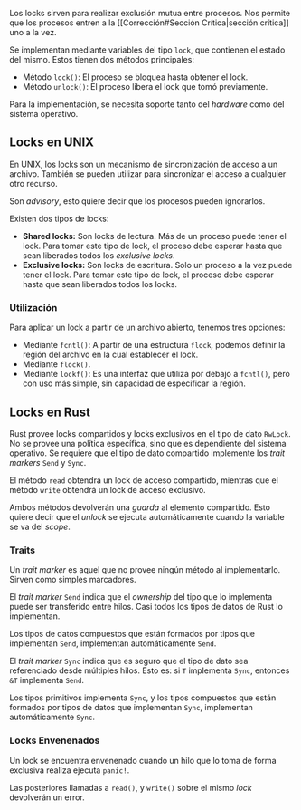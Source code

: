 Los locks sirven para realizar exclusión mutua entre procesos. Nos permite que los procesos entren a la [[Corrección#Sección Crítica|sección crítica]] uno a la vez.

Se implementan mediante variables del tipo `lock`, que contienen el estado del mismo. Estos tienen dos métodos principales:

- Método `lock()`: El proceso se bloquea hasta obtener el lock.
- Método `unlock()`: El proceso libera el lock que tomó previamente.

Para la implementación, se necesita soporte tanto del *hardware* como del sistema operativo.

## Locks en UNIX

En UNIX, los locks son un mecanismo de sincronización de acceso a un archivo. También se pueden utilizar para sincronizar el acceso a cualquier otro recurso.

Son *advisory*, esto quiere decir que los procesos pueden ignorarlos.

Existen dos tipos de locks:

- **Shared locks:** Son locks de lectura. Más de un proceso puede tener el lock. Para tomar este tipo de lock, el proceso debe esperar hasta que sean liberados todos los *exclusive locks*.
- **Exclusive locks:** Son locks de escritura. Solo un proceso a la vez puede tener el lock. Para tomar este tipo de lock, el proceso debe esperar hasta que sean liberados todos los locks.

### Utilización

Para aplicar un lock a partir de un archivo abierto, tenemos tres opciones:

- Mediante `fcntl()`: A partir de una estructura `flock`, podemos definir la región del archivo en la cual establecer el lock.
- Mediante `flock()`.
- Mediante `lockf()`: Es una interfaz que utiliza por debajo a `fcntl()`, pero con uso más simple, sin capacidad de especificar la región.

## Locks en Rust

Rust provee locks compartidos y locks exclusivos en el tipo de dato `RwLock`. No se provee una política específica, sino que es dependiente del sistema operativo. Se requiere que el tipo de dato compartido implemente los *trait markers* `Send` y `Sync`.

El método `read` obtendrá un lock de acceso compartido, mientras que el método `write` obtendrá un lock de acceso exclusivo.

Ambos métodos devolverán una *guarda* al elemento compartido. Esto quiere decir que el *unlock* se ejecuta automáticamente cuando la variable se va del *scope*.

### Traits

Un *trait marker* es aquel que no provee ningún método al implementarlo. Sirven como simples marcadores.

El *trait marker* `Send` indica que el *ownership* del tipo que lo implementa puede ser transferido entre hilos. Casi todos los tipos de datos de Rust lo implementan.

Los tipos de datos compuestos que están formados por tipos que implementan `Send`, implementan automáticamente `Send`.

El *trait marker* `Sync` indica que es seguro que el tipo de dato sea referenciado desde múltiples hilos. Esto es: si `T` implementa `Sync`, entonces `&T` implementa `Send`.

Los tipos primitivos implementa `Sync`, y los tipos compuestos que están formados por tipos de datos que implementan `Sync`, implementan automáticamente `Sync`.

### Locks Envenenados

Un lock se encuentra envenenado cuando un hilo que lo toma de forma exclusiva realiza ejecuta `panic!`.

Las posteriores llamadas a `read()`, y `write()` sobre el mismo *lock* devolverán un error.
